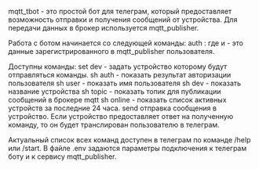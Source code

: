 mqtt_tbot - это простой бот для телеграм, который предоставляет возможность отправки и получения
сообщений от устройства. Для передачи данных в брокер используется mqtt_publisher.

Работа с ботом начинается со следующей команды:
auth <user>:<password>
где <user> и <password> - это данные зарегистрированного в mqtt_publisher пользователя. 

Доступны команды:
set dev - задать устройство которому будут отправляться команды.
sh auth - показать результат авторизации пользователя
sh user - показать имя пользователя
sh dev - показать название устройства
sh topic - показать топик для публикации сообщений в брокере mqtt
sh online - показать список активных устройств за последние 24 часа.
send <text> отправка сообщения <text> в устройство. Если устройство предоставляет ответ на полученную команду, то он будет транслирован пользователю в телеграм.
  
Актуальный список всех команд доступен в телеграм по команде /help или /start.
В файле .env задаются параметры подключения к телеграм боту и к сервису mqtt_publisher.
